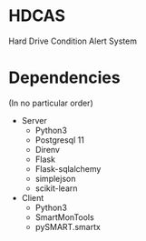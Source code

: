 # HDCAS
Hard Drive Condition Alert System

# Dependencies
(In no particular order)
- Server
    - Python3
    - Postgresql 11
    - Direnv
    - Flask
    - Flask-sqlalchemy
    - simplejson
    - scikit-learn
- Client
    - Python3
    - SmartMonTools
    - pySMART.smartx